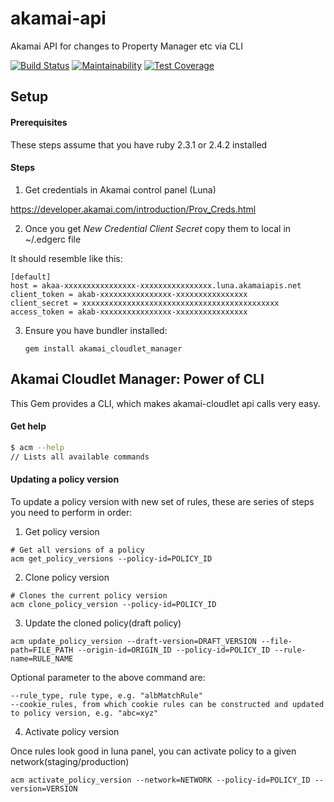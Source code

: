 # akamai-api

Akamai API for changes to Property Manager etc via CLI

[![Build Status](https://travis-ci.org/gouravtiwari/akamai-cloudlet-updater.svg?branch=master)](https://travis-ci.org/gouravtiwari/akamai-cloudlet-updater) [![Maintainability](https://api.codeclimate.com/v1/badges/9c35e419deec5c546f4e/maintainability)](https://codeclimate.com/github/gouravtiwari/akamai-cloudlet-manager/maintainability) [![Test Coverage](https://api.codeclimate.com/v1/badges/9c35e419deec5c546f4e/test_coverage)](https://codeclimate.com/github/gouravtiwari/akamai-cloudlet-manager/test_coverage)

## Setup

#### Prerequisites
  These steps assume that you have ruby 2.3.1 or 2.4.2 installed

#### Steps

1. Get credentials in Akamai control panel (Luna)

https://developer.akamai.com/introduction/Prov_Creds.html

2. Once you get *New Credential Client Secret* copy them to local in ~/.edgerc file

It should resemble like this:

	[default]
	host = akaa-xxxxxxxxxxxxxxxx-xxxxxxxxxxxxxxxx.luna.akamaiapis.net
	client_token = akab-xxxxxxxxxxxxxxxx-xxxxxxxxxxxxxxxx
	client_secret = xxxxxxxxxxxxxxxxxxxxxxxxxxxxxxxxxxxxxxxxxxxx
	access_token = akab-xxxxxxxxxxxxxxxx-xxxxxxxxxxxxxxxx


3. Ensure you have bundler installed:

	```
	gem install akamai_cloudlet_manager
	```

## Akamai Cloudlet Manager: Power of CLI

This Gem provides a CLI, which makes akamai-cloudlet api calls very easy.

#### Get help
```sh
$ acm --help
// Lists all available commands
```

#### Updating a policy version

To update a policy version with new set of rules, these are series of steps you need to perform in order:

1. Get policy version

```
# Get all versions of a policy
acm get_policy_versions --policy-id=POLICY_ID
```

2. Clone policy version

```
# Clones the current policy version
acm clone_policy_version --policy-id=POLICY_ID
```

3. Update the cloned policy(draft policy)

```
acm update_policy_version --draft-version=DRAFT_VERSION --file-path=FILE_PATH --origin-id=ORIGIN_ID --policy-id=POLICY_ID --rule-name=RULE_NAME
```

Optional parameter to the above command are:
```
--rule_type, rule type, e.g. "albMatchRule"
--cookie_rules, from which cookie rules can be constructed and updated to policy version, e.g. "abc=xyz"
```

4. Activate policy version

Once rules look good in luna panel, you can activate policy to a given network(staging/production)
```
acm activate_policy_version --network=NETWORK --policy-id=POLICY_ID --version=VERSION
```
